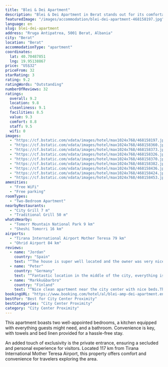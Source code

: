 ```yaml
---
title: "Blei & Dei Apartment"
description: "Blei & Dei Apartment in Berat stands out for its comfortable, air-conditioned accommodations, with a balcony and complimentary WiFi access."
featuredImage: "/images/accommodation/blei-dei-apartment-468158197.jpg"
language: en
slug: blei-dei-apartment
address: "Rruga Antipatrea, 5001 Berat, Albania"
city: "Berat"
location: "Berat"
accommodationType: "apartment"
coordinates:
  lat: 40.70487851
  lng: 19.95138867
price: "US$32"
priceFrom: 32
starRating: 3
rating: 9.2
ratingWords: "Outstanding"
numberOfReviews: 32
ratings:
  overall: 9.2
  location: 9.8
  cleanliness: 9.1
  facilities: 8.5
  value: 9.3
  comfort: 8.8
  staff: 9.5
  wifi: 0
images:
  - "https://cf.bstatic.com/xdata/images/hotel/max1024x768/468158197.jpg?k=d3492628547db21c8ab677564bac7ce745b19bdafbd3e539b05e6366bfc6e9ab&o=&hp=1"
  - "https://cf.bstatic.com/xdata/images/hotel/max1024x768/468158360.jpg?k=cc7cb7ed1a39f7a755f00fae268a4ea4e2f1679f76ccc9dd1cfc344959cac1b2&o=&hp=1"
  - "https://cf.bstatic.com/xdata/images/hotel/max1024x768/468158373.jpg?k=b3bf2a9f5141a20fd87ce482819eabbe1763494e6883f559b1e4277d1a48be6a&o=&hp=1"
  - "https://cf.bstatic.com/xdata/images/hotel/max1024x768/468158326.jpg?k=d91c2123c1f912cfafc8cfd690bae9814cdf165a647523620ef11424e07083ee&o=&hp=1"
  - "https://cf.bstatic.com/xdata/images/hotel/max1024x768/468158370.jpg?k=afa2cbfc85cfb1f09411f37b3732107cdf6277ce3503a8b14c286e8f6f75f3a7&o=&hp=1"
  - "https://cf.bstatic.com/xdata/images/hotel/max1024x768/468158382.jpg?k=2d140875a13bbcaa4e6313a7c121f3b2b4162420d97606e035d98f67bd0e46c8&o=&hp=1"
  - "https://cf.bstatic.com/xdata/images/hotel/max1024x768/468158436.jpg?k=767b85a16203d7321b1649134acb4b1be809ad3cdc3bd205db012a8706ee566a&o=&hp=1"
  - "https://cf.bstatic.com/xdata/images/hotel/max1024x768/468158424.jpg?k=da338dfedbdc50904950871a17d27ec5e119a7689204206eb8ad6ffe50a74a44&o=&hp=1"
  - "https://cf.bstatic.com/xdata/images/hotel/max1024x768/468158453.jpg?k=b120b33ba3aec5466a1a429d9063062354ab15c6d5aef34d8e88c899bfa26c9a&o=&hp=1"
amenities:
  - "Free WiFi"
  - "Free parking"
roomTypes:
  - "Two-Bedroom Apartment"
nearbyRestaurants:
  - "City Grill 7 m"
  - "Traditional Grill 50 m"
whatsNearby:
  - "Tomorr Mountain National Park 9 km"
  - "Sheshi Tomorri 16 km"
airports:
  - "Tirana International Airport Mother Teresa 79 km"
  - "Ohrid Airport 84 km"
reviews:
  - name: "Jordan"
    country: "Spain"
    text: "“The house is super well located and the owner was very nice and educated and helpful. Plenty of facilities and tools for cook and have a shower, very good and clean.”"
  - name: "Peter"
    country: "Germany"
    text: "“Fantastic location in the middle of the city, everything is within walking distance. Very nice bedroom, and the second bedroom has a balcony overlooking the mosque and promenade. Plenty of cafes and restaurants around the corner. Nice owners who...”"
  - name: "Markku&barbro"
    country: "Finland"
    text: "“Nice clean apartment near the city center with nice beds.The owner speaks english.”"
bookingURL: "https://www.booking.com/hotel/al/blei-amp-dei-apartment.en-gb.html?aid=8035640"
bestFor: "Best for City Center Proximity"
bestCategories: "City Center Proximity"
category: "City Center Proximity"
---
```


This apartment boasts two well-appointed bedrooms, a kitchen equipped with everything guests might need, and a bathroom. Convenience is key, with towels and bed linen provided for a hassle-free stay. 

An added touch of exclusivity is the private entrance, ensuring a secluded and personal experience for visitors. Located 117 km from Tirana International Mother Teresa Airport, this property offers comfort and convenience for travelers exploring the area.